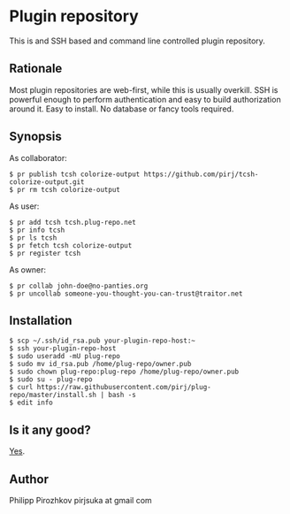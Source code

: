 # Plugin repository

This is and SSH based and command line controlled plugin repository.

## Rationale

Most plugin repositories are web-first, while this is usually overkill.
SSH is powerful enough to perform authentication and easy to build authorization around it.
Easy to install. No database or fancy tools required.

## Synopsis

As collaborator:

    $ pr publish tcsh colorize-output https://github.com/pirj/tcsh-colorize-output.git
    $ pr rm tcsh colorize-output

As user:

    $ pr add tcsh tcsh.plug-repo.net
    $ pr info tcsh
    $ pr ls tcsh
    $ pr fetch tcsh colorize-output
    $ pr register tcsh

As owner:

    $ pr collab john-doe@no-panties.org
    $ pr uncollab someone-you-thought-you-can-trust@traitor.net

## Installation

    $ scp ~/.ssh/id_rsa.pub your-plugin-repo-host:~
    $ ssh your-plugin-repo-host
    $ sudo useradd -mU plug-repo
    $ sudo mv id_rsa.pub /home/plug-repo/owner.pub
    $ sudo chown plug-repo:plug-repo /home/plug-repo/owner.pub
    $ sudo su - plug-repo
    $ curl https://raw.githubusercontent.com/pirj/plug-repo/master/install.sh | bash -s
    $ edit info

## Is it any good?

[Yes](https://news.ycombinator.com/item?id=3067434).

## Author

Philipp Pirozhkov
pirjsuka at gmail com
